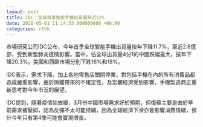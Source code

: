 ```yaml
---
layout: post
title: IDC：全球首季智能手機出貨量跌近12%
date: 2020-05-01 11:14:53.000000000 +08:00
categories: rthk
---
```


市場研究公司IDC公布，今年首季全球智能手機出貨量按年下降11.7%，至近2.8億部，受到新型肺炎疫情影響。當中，佔全球出貨量4分1的中國跌幅最大，按年下降20.3%。美國和西歐市場分別下跌16%和18%。

IDC表示，需求下降，加上各地零售店關閉停業，對包括手機在內的所有消費品都造成嚴重影響，由於隔離帶來的不確定性，及宏觀經濟受到影響，手機製造商正重新思考對今年市況的展望。

IDC提到，隨著疫情始放緩，3月份中國市場需求好於預期，但復蘇主要是由於早前需求被壓抑，認為反彈不太可能持續，因為全球經濟下滑亦會影響消費情緒，預計今年只有第4季可能會實現增長。
